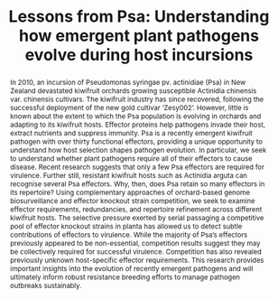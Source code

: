 ---
title: 'Lessons from Psa: Understanding how emergent plant pathogens evolve during host incursions'
event: New Zealand Microbiological Society Conference
event_url: https://www.microbiologyconference.org.nz/

location: Auckland, New Zealand

summary: A talk given as part of the Microbial Ecology session at the New Zealand Microbiological Society Conference.

abstract: 'In 2010, an incursion of Pseudomonas syringae pv. actinidiae (Psa) in New Zealand devastated kiwifruit orchards growing susceptible Actinidia chinensis var. chinensis cultivars. The kiwifruit industry has since recovered, following the successful deployment of the new gold cultivar ‘Zesy002’. However, little is known about the extent to which the Psa population is evolving in orchards and adapting to its kiwifruit hosts. Effector proteins help pathogens invade their host, extract nutrients and suppress immunity. Psa is a recently emergent kiwifruit pathogen with over thirty functional effectors, providing a unique opportunity to understand how host selection shapes pathogen evolution. In particular, we seek to understand whether plant pathogens require all of their effectors to cause disease. Recent research suggests that only a few Psa effectors are required for virulence. Further still, resistant kiwifruit hosts such as Actinidia arguta can recognise several Psa effectors. Why, then, does Psa retain so many effectors in its repertoire? Using complementary approaches of orchard-based genome biosurveillance and effector knockout strain competition, we seek to examine effector requirements, redundancies, and repertoire refinement across different kiwifruit hosts. The selective pressure exerted by serial passaging a competitive pool of effector knockout strains in planta has allowed us to detect subtle contributions of effectors to virulence. While the majority of Psa’s effectors previously appeared to be non-essential, competition results suggest they may be collectively required for successful virulence. Competition has also revealed previously unknown host-specific effector requirements. This research provides important insights into the evolution of recently emergent pathogens and will ultimately inform robust resistance breeding efforts to manage pathogen outbreaks sustainably.'

# Talk start and end times.
#   End time can optionally be hidden by prefixing the line with `#`.
#date: '2023-11-21T13:00:00Z'
#date: '2023-11-21T13:00:00Z'
all_day: false

# Schedule page publish date (NOT talk date).
publishDate: '2023-11-21'

authors: []
tags: []

# Is this a featured talk? (true/false)
featured: false

image:
  caption: ''
  focal_point: Smart

url_code: ''
url_pdf: ''
url_slides: ''
url_video: ''

# Markdown Slides (optional).
#   Associate this talk with Markdown slides.
#   Simply enter your slide deck's filename without extension.
#   E.g. `slides = "example-slides"` references `content/slides/example-slides.md`.
#   Otherwise, set `slides = ""`.
slides: ""

# Projects (optional).
#   Associate this post with one or more of your projects.
#   Simply enter your project's folder or file name without extension.
#   E.g. `projects = ["internal-project"]` references `content/project/deep-learning/index.md`.
#   Otherwise, set `projects = []`.
projects: []
---